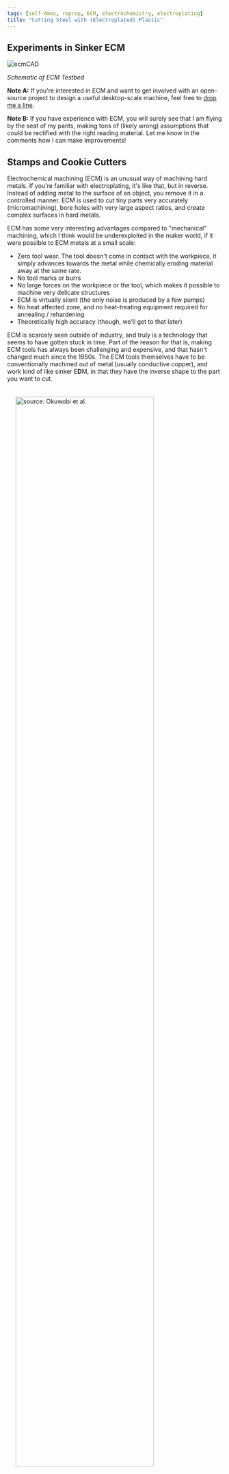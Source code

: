 ```yaml
---
tags: [self-Amos, reprap, ECM, electrochemistry, electroplating]
title: "Cutting Steel with (Electroplated) Plastic"
---
```

## Experiments in Sinker ECM
![ecmCAD](https://i.imgur.com/asmgMvv.png)

*Schematic of ECM Testbed*

**Note A:** If you're interested in ECM and want to get involved with an open-source project to design a useful desktop-scale machine, feel free to <a href="amosdudley@gmail.com">drop me a line</a>.

**Note B:** If you have experience with ECM, you will surely see that I am flying by the seat of my pants, making tons of (likely wrong) assumptions that could be rectified with the right reading material. Let me know in the comments how I can make improvements!

## Stamps and Cookie Cutters

Electrochemical machining (ECM) is an unusual way of machining hard metals. If you're familiar with electroplating, it's like that, but in reverse. Instead of adding metal to the surface of an object, you remove it in a controlled manner. ECM is used to cut tiny parts very accurately (micromachining), bore holes with very large aspect ratios, and create complex surfaces in hard metals.

ECM has some very interesting advantages compared to "mechanical" machining, which I think would be underexploited in the maker world, if it were possible to ECM metals at a small scale:

- Zero tool wear. The tool doesn't come in contact with the workpiece, it simply advances towards the metal while chemically eroding material away at the same rate.
- No tool marks or burrs
- No large forces on the workpiece or the tool, which makes it possible to machine very delicate structures
- ECM is virtually silent (the only noise is produced by a few pumps)
- No heat affected zone, and no heat-treating equipment required for annealing / rehardening
- Theoretically high accuracy (though, we'll get to that later)

ECM is scarcely seen outside of industry, and truly is a technology that seems to have gotten stuck in time. Part of the reason for that is, making ECM tools has always been challenging and expensive, and that hasn't changed much since the 1950s. The ECM tools themselves have to be conventionally machined out of metal (usually conductive copper), and work kind of like sinker E**D**M, in that they have the inverse shape to the part you want to cut.

<img src="https://i.imgur.com/RgAL5J7.png" title="source: Okuwobi et al." style="margin:20px;height:80%;width:80%;">

The big difference is that an ECM tool needs to inject pressurized electrolytic fluid directly at the interface between the tool and the workpiece. The electrolyte is the chemical transfer medium that provokes metal ions to cleave off the metal stock, and also flushes the unwanted particles (which quickly form a thick sludge) away at high speed.

From what I can tell, controlling the fluid behavior of the electrolyte through tool design (where the conduits go, etc.) is the main reason ECM is expensive, because there's an unavoidable amount of trial and error involved.

![plants-crave](https://i.imgur.com/fkzxFaT.gif)

So an ECM tool is not really trivial to make. Or hasn't been. But, it's rather easy to make arbitrary 3D shapes with a 3D printer, and copper happens to be one of the easiest metals to plate over plastic parts (plating baths for copper rank only moderately toxic, compared to, say plating chromium). Combine those two things, I thought, and maybe you can take most of the expense out of the tool making step. Maybe, just maybe, it would be possible to electrochemically machine steel stuff in the enforced quietude of my apartment.

I imagined a process where a positive 3D printed "tool" is plated with a very thin layer of metal. Then, these tools could be used in a way similar to sinker EDM, to machine complex 3D shapes in tough metals like pre-hardened steels. I was also curious if it's possible to print a "cookie cutter" geometry, where only the edge of the tool is conductive, in order to cut profiles similar to a waterjet with a much smaller footprint.

I embarked on this foolhardy journey with only the foggiest understanding of chemistry and electricity. Armed with an SLA printer, a sacrificial RepRap, some plating chemicals, and a general idea of how to use them, I forged into the unknown.  

## Build Overview

<img src="https://i.imgur.com/wGtglp3.png" style="margin:20px;width:50%;" align="right" title="ECM Testbed"/>

Ok, not totally unknown. In the past year or two, intrepid souls on the internet have taken it on themselves to use the principles of ECM to cut gun barrel rifling at home. Whether or not you think the end product is worthwhile, the process seems to work.

If these folks can cut helical groves in (hopefully) barrel-grade steel, with what amounts to a wire wrapped plastic churro and some salt water, it didn't seem unreasonable to expect something in the realm of "results" with a copper-coated 3D print. The rifling process uses a static tool and controls the groove depth by running constant current for a set amount of time, which gradually widens the grooves as the steel closest to the helical wire erodes away. As a starting point, I used the same electrolyte concentration, pumping equipment, and amperage they do. I'll put the specifics into a wiki page soon after this post goes up.

I've put a diagram of the machine at the top of the article. At heart it's a simple Z motion platform, geared down to make it possible to move very small increments. The toolhead is rigidly attached to the motion stage, with a "crown gear" pivot point to allow the tool to be rotated up and back into place manually for installation. I 3D printed a platform for holding the metal stock over a plastic capture tank, which seems to be rigid enough for the current purpose.

A second plastic bin covers the top, because electrolyte injection causes a lot of overspray (which is corrosive to the leadscrews & rails). I repurposed a large glass beaker as a secondary holding tank to experiment with electrolyte filtration, and as a way to more easily replace the solution mid-cut if necessary without jostling the machine.

Electrolyte is pumped through the tool with a $40 micro-diaphragm pump, and returns to the capture tank with a cheap aquarium pump. Both these pumps seem to be fairly robust against getting clogged by ECM sludge (and are fairly easily cleaned). The amount of flow from the two pumps is not balanced - the input flow gets constricted at the toolhead. Luckily, the aquarium pump has no trouble pumping without full submersion, and it happily maintains a constant waterline in the capture tank.  

<img src="https://i.imgur.com/EghvbqZ.png" style="margin:20px;height:100%;width:100%;">
*Most of the non-8020 parts are "Tough 2000" resin, but everything should be printable with FDM as well.*

<img src="https://i.imgur.com/n45vC1d.gif" style="margin:20px;height:355px;width:200px;" align="right" title="Ram ECM with Suzanne"/>

The motion stage is driven by a CNC Shield on an Arduino Mega running GRBL, because that's what I had laying around. The 5:1 geared steppers + Tr8x2 leadscrews (2mm pitch) provide a truly unnecessary Z resolution of ~8145 steps/mm. Feed rates in real ECM vary from 0.5 to 15 mm min, but given my small power source I started at 1/10th that speed (50 microns/min). Unfortunately it seems like there's a relatively high hard coded minimum feed rate in GRBL 0.8, so I wasn't able to just run single G-Code moves at the very slow rate I wanted. My workaround (in lieu of getting a better controller) was to write a little script to generate G-Code defining the overall move as a series of tiny steps (1 microstep) and waits. It also inserts lift/return moves at periodic intervals, in hopes that this would help with flushing ECM sludge (more on that later).

The two pumps are powered by a cheap PC power supply, with a manual kill switch. Power for the ECM cutting is delivered by a 30V 10A <a href="https://www.amazon.com/gp/product/B087TK6ZM2/ref=as_li_tl?ie=UTF8&camp=1789&creative=9325&creativeASIN=B087TK6ZM2&linkCode=as2&tag=amosdudley-20&linkId=ea429096fd7fd0e34136f10c625cdce2">30V 10A bench power supply</a> in constant current mode, with the current set to 7.5A.

I know for certain that ECM generates hydrogen gas, which can be seen as bubbles forming at the cutting interface. A small amount of chlorine is also likely being generated (based on the smell). So, just in case, I'm running the ECM in a ventilated box (a paint hood), with the electronics board & power supply outside the box.

## Filtration

<img src="https://i.imgur.com/nX4YqbU.gif" style="margin:20px;height:40%;width:40%;" align="right" title="Sludge Settling"/>

I wasn't prepared for how quickly ECM produces waste sludge. This sludge is the product of the reaction of the separated components of the work steel and the electrolyte. I'd like to mention at this point that ECM byproducts can be toxic, depending on the composition of the alloy. If the steel contains chromium (ie stainless and others), one of these byproducts might be hexavalent chromium, which is carcinogenic.

So please, don't try this at home with chromium-containing alloys. My experiments thusfar have been with A36 and 1095 carbon steel. These steels are iron alloyed with manganese, carbon, silicon, copper, sulphur and phosphorous. Which doesn't mean there aren't other hazardous byproducts being formed, but I'm blissfully unaware (and wear gloves).

The ECM sludge is reddish brown and agglomerates slightly over time. Maybe sludge is a bad description - it's denser than the saltwater solution, but the particle size is so small that it takes a while to settle out (see 30 minute time lapse on the right).

A few internet sources suggest that most of this sludge is iron (II) hydroxide or possibly Iron (III) oxide-hydroxide, or maybe even rust, which are safe and insoluble.

The main problem caused by ECM sludge seems to be when it builds up on the workpiece. After my ECM runs undisturbed for ~10min, I find that the cutting interface is often partially coated in a black residue. It's easily cleaned off with a wire brush or wiped off with a finger.

This residue insulates, or at least physically masks, the steel below it, and causes regions below it to remain as un-eroded high points in the machining operation. When ECM isn't uniformly eroding material, you get a crash - where the tool collides with those high points, creating a short circuit.  

I'm not certain whether the black residue has the same composition as the reddish suspended particles, but it's a major problem. If it is the same, it might be caused by reaching some critical concentration of sludge in the electrolytic solution, since I'm recirculating this fluid many times. I tried a few different methods of filtering the sludge to combat this:

- Layered cotton fabric in an in-line filter
- Activated carbon filtration
- Centrifugal separation with a 3D printed hydrocyclone manifold

<img src="https://i.imgur.com/77a8eWW.png" title="Hydrocyclone Manifold" style="margin:20px;width:90%;">

I was very surprised that activated carbon had virtually no filtration power with ECM sludge. The hydroxide particles must be incredibly small. I tested this independently of the ECM, and there was no visible change in the level of settled sludge after four hours of filtering. Although kind of neat, the hydrocyclone was clearly just mixing the sludge into suspension rather than doing any separation. The difference in densities is just too small for it to work, at least at this scale.

A better way to separate and filter the sludge might be with gravity: two holding tanks, with servo-operated valves to divert the loop to the "active" tank, while the other settles and the waste is sep-funneled away.

## Designing ECM Tools

<img src="https://i.imgur.com/FtDlYBG.png" title="Tool Cutaways" style="margin:20px;width:80%;">

The necessary features for a basic cavity cutting tool are called out in the diagram above. I decided to use Blender Suzanne as the cutting shape. For electrolyte injection, I added channels through the tool, from a barbed fitting to the middle of the face. The channel starts at 4mm in diameter at the fitting and constricts to 2.5mm at each exit hole.

Originally I had been adding holes to help attach the wire lead going to the PSU. Later on, I just started soldering directly to the electroplated copper.

You can download a few different example tools <a href="https://github.com/amosdudley/weblog/blob/gh-pages/Cavity-Cutter-Mold.stl">here</a> and <a href="https://github.com/amosdudley/weblog/blob/gh-pages/Cavity-Cutter-Monkey.stl">here</a>.

## Electroplating Resin

<img src="https://i.imgur.com/z7eNbk9.jpg" style="margin:20px;width:50%;" align="right" title="Spray-coated Suzanne Cutter">

I'm not going to go too deep into how to plate stuff here. The short version is, print, spray coat, test conductivity, electroplate in copper sulfate.

Depending on the plate thickness, plating can have a relatively minimal impact on the dimensions of the part. I found I needed between 25-50 microns of copper to survive  occasionally crashing into the workpiece. With DIY plastic electroplating like this, adhesion is typically quite poor - it didn't seem to matter here though, because there really isn't much force on the part.    

<a href="https://caswellplating.com/">Caswell</a> sells a guide that's detailed and helpful, if a little dated. I used a Caswell copper plating kit, but I've found that a quality silver conductive spray is the key to electroplating plastic parts with any success.

The best quality spray I've found is from Pino Technology (a Swiss company that sells from China). If you attempt to plate a plastic part and it fails, chances are you don't have a great conductive layer, and need a better spray coat.

## Results
It should be possible to dial in the feed-rate of the tool to be in a steady-state condition relative to the rate of erosion. If this were accomplished, there should be a constant gap distance between the tool and the part.

I didn't accomplish this - I had the tool moving at a constant rate, which invariably wasn't quite steady state. Either it was too slow, in which case the gap would widen and cutting would just stop, or too fast, where the tool would contact the workpiece.

Given that the cutting rate, current, and electrolyte concentration were totally unoptimized, this isn't too surprising. However, in the time before one of those conditions occurred, I managed to cut Blender Suzanne's face into some steel stock.     

<img src="https://i.imgur.com/3vxXUz3.jpg" title="Impression of Suzanne in A36 Steel" style="margin:20px;width:80%;">

It's interesting to see that the electrolyte injection holes (which I conveniently placed in Suzanne's eyes) didn't erode nearly as much as the rest - although they did erode. My understanding is that in the industrial process, these holes are a **lot** smaller than mine. I'm somewhat limited in how small I can go.

The second design I tried was a bit more complex, which was to attempt to profile a pocket knife blade with a "cookie cutter"-like tool. Here, the injected electrolyte fills the tool and is forced out the sides (between the tool and the part). This one didn't make it very far - it continually crashed, even at slow speeds, likely because to the sludge-masking problem I mentioned earlier.

<img src="https://i.imgur.com/x7yjYvM.png" title="Knife Profile Stallout" style="margin:20px;width:100%;">
*Only the bumpy region next to the red arrow was covered in black sludge after a few minutes of ECM*

Why did the Suzanne not cause the same level of sludge generation as the knife profile? It might in part have to do with the fluid flow in that area, since it's conspicuously at the pointed tip of the knife. If there's too much turbulence there, maybe there's not enough pressure to blast away the sludge. Beyond that, the tool was not perfectly in-plane with the stock, due to my mistake of using an undersized ball joint to affix the tool.   

<img src="https://i.imgur.com/Obnvy8C.gif" title="Knife Profile Cutting" style="margin:20px;width:100%;">

## Further work

An obvious next step for this project is to synchronize pump activation + ECM current + tool motion. The last two are especially important - I found that voltage seems to vary as a function of gap distance and active surface area (the region between the tool and the workpiece that would be touching if you closed the gap).

This implies that some of the issues I had with tools crashing into the workpiece could be remedied by dynamically slowing feed rate as voltage drops (with a multiplier from a table of surface areas over cut depth that is pre-calculated from the model).

Other stuff to-do:
- Some mechanism for cleaning the workpiece of sludge. Perhaps the tool could rise periodically to allow an external water jet access to clean the surface
- Electrolyte filtration needs to work
- Build a better tool-holder, with more rigidity and better ability to be aligned in plane to the work surface
- Automating some aspects of tool generation in software
